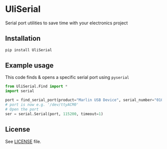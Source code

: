 # UliSerial
Serial port utilities to save time with your electronics project

## Installation

```bash
pip install UliSerial
```

## Example usage

This code finds & opens a specific serial port using `pyserial`

```python
from UliSerial.Find import *
import serial

port = find_serial_port(product="Marlin USB Device", serial_number="01010A23535223934CF29A1EF5000007")
# port is now e.g. '/dev/ttyACM0'
# Open the port
ser = serial.Serial(port, 115200, timeout=1)
```

## License

See [LICENSE](LICENSE) file.